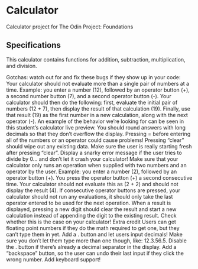 # Calculator

Calculator project for The Odin Project: Foundations

## Specifications

This calculator contains functions for addition, subtraction, multiplication, and division.

Gotchas: watch out for and fix these bugs if they show up in your code:
Your calculator should not evaluate more than a single pair of numbers at a time. Example: you enter a number (12), followed by an operator button (+), a second number button (7), and a second operator button (-). Your calculator should then do the following: first, evaluate the initial pair of numbers (12 + 7), then display the result of that calculation (19). Finally, use that result (19) as the first number in a new calculation, along with the next operator (-). An example of the behavior we’re looking for can be seen in this student’s calculator live preview.
You should round answers with long decimals so that they don’t overflow the display.
Pressing = before entering all of the numbers or an operator could cause problems!
Pressing “clear” should wipe out any existing data. Make sure the user is really starting fresh after pressing “clear”.
Display a snarky error message if the user tries to divide by 0… and don’t let it crash your calculator!
Make sure that your calculator only runs an operation when supplied with two numbers and an operator by the user. Example: you enter a number (2), followed by an operator button (+). You press the operator button (+) a second consecutive time. Your calculator should not evaluate this as (2 + 2) and should not display the result (4). If consecutive operator buttons are pressed, your calculator should not run any evaluations, it should only take the last operator entered to be used for the next operation.
When a result is displayed, pressing a new digit should clear the result and start a new calculation instead of appending the digit to the existing result. Check whether this is the case on your calculator!
Extra credit
Users can get floating point numbers if they do the math required to get one, but they can’t type them in yet. Add a . button and let users input decimals! Make sure you don’t let them type more than one though, like: 12.3.56.5. Disable the . button if there’s already a decimal separator in the display.
Add a “backspace” button, so the user can undo their last input if they click the wrong number.
Add keyboard support!
